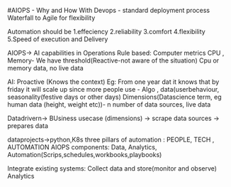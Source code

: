 #AIOPS - Why and How
With Devops - standard deployment process
Waterfall to Agile for flexibility

Automation should be
1.effeciency
2.reliability
3.comfort
4.flexibility
5.Speed of execution and Delivery

AIOPS-> AI capabilities in Operations
Rule based: Computer metrics CPU , Memory- We have threshold(Reactive-not aware of the situation)
Cpu or memory data, no live data

AI: Proactive (Knows the context)
Eg: From one year dat it knows that by friday it will scale up since more people use - Algo , data(userbehaviour, seasonality(festive days or other days)
Dimensions(Datascience term, eg human data (height, weight etc))- n number of data sources, live data

Datadrivern-> BUsiness usecase (dimensions) -> scrape data sources -> prepares data

dataprojects->python,K8s
three pillars of automation : PEOPLE, TECH , AUTOMATION
AIOPS components: Data, Analytics, Automation(Scrips,schedules,workbooks,playbooks)

Integrate existing systems:
Collect data and store(monitor and observe)
Analytics





